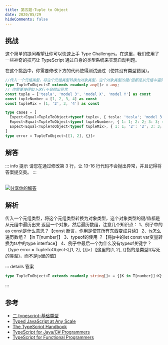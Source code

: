 ```yaml
---
title: 第五题:Tuple to Object
date: 2020/05/29
hideComments: false
---
```


## 挑战

这个简单的提问希望让你可以快速上手 Type Challenges。在这里，我们使用了一些神奇的技巧让 TypeScript 通过自身的类型系统来实现自动判题。

在这个挑战中，你需要修改下方的代码使得测试通过（使其没有类型错误）。

```ts
//传入一个元组类型，将这个元组类型转换为对象类型，这个对象类型的键/值都是从元组中遍历出来
type TupleToObject<T extends readonly any[]> = any;
// 你需要使得如下这行不会抛出异常
const tuple = ['tesla', 'model 3', 'model X', 'model Y'] as const
const tupleNumber = [1, 2, 3, 4] as const
const tupleMix = [1, '2', 3, '4'] as const

type cases = [
  Expect<Equal<TupleToObject<typeof tuple>, { tesla: 'tesla'; 'model 3': 'model 3'; 'model X': 'model X'; 'model Y': 'model Y' }>>,
  Expect<Equal<TupleToObject<typeof tupleNumber>, { 1: 1; 2: 2; 3: 3; 4: 4 }>>,
  Expect<Equal<TupleToObject<typeof tupleMix>, { 1: 1; '2': '2'; 3: 3; '4': '4' }>>,
]
type error = TupleToObject<[[1, 2], {}]>
```

## 解答

::: info 提示
请您在通过修改第 3 行，让 13-16 行代码不会抛出异常，并且记得将答案提交奥。
:::

<CodeBox surl="https://stackblitz.com/edit/typescript-f6tq2q?file=1.4.Readonly.ts,1.5.Tuple-to-Object.ts&hideExplorer=1&hideNavigation=1&view=editor" />

<!--info-footer-start--><br> <a href="https://github.com/paiDaXing-web/You-Don-t-Know-TS/issues/new?assignees=paiDaXing-web&labels=answer&template=1-5-%E5%AE%9E%E7%8E%B0Tuple%20to%20Object.md&title=1.5.%E5%AE%9E%E7%8E%B0Tuple%20to%20Object" target="_blank"><img src="https://6d78-mxm1923893223-ulteh-1302287111.tcb.qcloud.la/-%E5%88%86%E4%BA%AB%E4%BD%A0%E7%9A%84%E8%A7%A3%E7%AD%94-teal.svg?sign=8bb2a2a3bd2b1cc8f86bfd919d53197e&t=1668143704" alt="分享你的解答"/></a>  <!--info-footer-end-->

## 解析

传入一个元组类型，将这个元组类型转换为对象类型，这个对象类型的键/值都是从元组中遍历出来
返回一个对象，然后遍历数组，注意几个知识点：
1、例子中的as const是什么意思？【const 断言，作用是使其所有东西变成只读】
2、ts怎么遍历数组？【in T[number]】
3、typeof的使用 ？【将js中的let const var变量转换为ts中的type interface】
4、例子中最后一个为什么没有typeof关键字？（type error = TupleToObject<[[1, 2], {}]>）【这里的[1, 2], {}指的是类型t(写死的类型)，而不是js里的值】

::: details 答案

```typescript
type TupleToObject<T extends readonly string[]> = {[K in T[number]]:K}
```

:::

## 参考

- [二 typescript-基础类型](../theme-reco/base-2.md)
- [Typed JavaScript at Any Scale](https://www.typescriptlang.org/)
- [The TypeScript Handbook](https://www.typescriptlang.org/docs/handbook/intro.html)
- [TypeScript for Java/C# Programmers](https://www.typescriptlang.org/docs/handbook/typescript-in-5-minutes-oop.html)
- [TypeScript for Functional Programmers](https://www.typescriptlang.org/docs/handbook/typescript-in-5-minutes-func.html)
